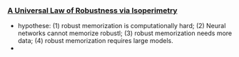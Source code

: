 ### [A Universal Law of Robustness via Isoperimetry](https://openreview.net/forum?id=z71OSKqTFh7)

- hypothese: (1) robust memorization is computationally hard; (2) Neural networks cannot memorize robustl; (3) robust memorization needs more data; (4) robust memorization requires large models.
- 
